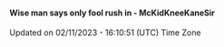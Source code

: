 #### Wise man says only fool rush in - McKidKneeKaneSir
Updated on 02/11/2023 - 16:10:51 (UTC) Time Zone

